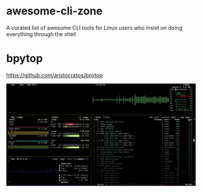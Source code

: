 # awesome-cli-zone
A curated list of awesome CLI tools for Linux users who insist on doing everything through the shell

# bpytop
<a href="https://github.com/aristocratos/bpytop" target="_blank">https://github.com/aristocratos/bpytop</a>

![screenshot](https://raw.githubusercontent.com/r3go/awesome-cli-zone/main/assets/images/bpytop.png)
